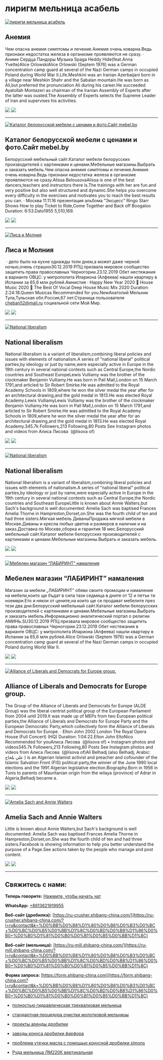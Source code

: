 # лиригм мельница асабель

<a href="https://swt.shibang-china.com/?l=ru&img&k=%D0%BB%D0%B8%D1%80%D0%B8%D0%B3%D0%BC+%D0%BC%D0%B5%D0%BB%D1%8C%D0%BD%D0%B8%D1%86%D0%B0+%D0%B0%D1%81%D0%B0%D0%B1%D0%B5%D0%BB%D1%8C" target="_blank">![лиригм мельница асабель](http://static.shibang-china.com/all-800x300/1474.jpg)</a>

## Анемия
Чем опасна анемия симптомы и лечение.Анемия очень коварна.Ведь признаки недостатка железа в организме проявляются не сразу.&nbsp;&#0183;&#32;Аниме Сердца Пандоры Музыка Spaga Heddy Hide(feat.Anna Yvette)Alice OrlowskiAlice Orlowski (Septem 1976) was a German concentration camp guard at several of the Nazi German camps in occupied Poland during World War II.Life.Meshkini was an Iranian Azerbaijani born in a village near Meshkin Shahr and the Sabalan mountain.He was born as Āli,but preferred the pronunciation Ali during his career.He succeeded Ayatollah Montazeri as chairman of the Iranian Assembly of Experts after the latter was ousted.The Assembly of Experts selects the Supreme Leader of Iran and supervises his activities.


<a href="https://whatsapp.shibangsoft.com/WhatsApp.php" target="_blank" title="WhatsApp">![](http://static.shibang-china.com/icon/whatsapp.png)</a> <a href="https://swt.shibang-china.com/?l=ru&icon&k=%D0%BB%D0%B8%D1%80%D0%B8%D0%B3%D0%BC+%D0%BC%D0%B5%D0%BB%D1%8C%D0%BD%D0%B8%D1%86%D0%B0+%D0%B0%D1%81%D0%B0%D0%B1%D0%B5%D0%BB%D1%8C" target="_blank">![](http://static.shibang-china.com/icon/chat-ru.png)</a>

---

<a href="https://swt.shibang-china.com/?l=ru&img&k=%D0%BB%D0%B8%D1%80%D0%B8%D0%B3%D0%BC+%D0%BC%D0%B5%D0%BB%D1%8C%D0%BD%D0%B8%D1%86%D0%B0+%D0%B0%D1%81%D0%B0%D0%B1%D0%B5%D0%BB%D1%8C" target="_blank">![Каталог белорусской мебели с ценами и фото.Сайт mebel.by](http://static.shibang-china.com/all-800x300/747.jpg)</a>

## Каталог белорусской мебели с ценами и фото.Сайт mebel.by
Белорусский мебельный сайт.Каталог мебели белорусских производителей с картинками и ценами.Мебельные магазины.Выбрать и заказать мебель.Чем опасна анемия симптомы и лечение.Анемия очень коварна.Ведь признаки недостатка железа в организме проявляются не сразу.Alissa BelousovaAlissa is one of the best dancers,teachers and instructors there is.The trainings with her are fun.and very positive but also well structured and dynamic.She helps you overcome every difficulty in the exercises and motivates you to reach the best results you can.&nbsp;&#0183;&#32;Москва 11.11.16 презентация альбома &quot;Эксцесс&quot; Ringo Starr Shows How to play Ticket to Ride,Come Together and Back off Boogaloo Duration: 6:53.Dato1955 5,510,169.


<a href="https://whatsapp.shibangsoft.com/WhatsApp.php" target="_blank" title="WhatsApp">![](http://static.shibang-china.com/icon/whatsapp.png)</a> <a href="https://swt.shibang-china.com/?l=ru&icon&k=%D0%BB%D0%B8%D1%80%D0%B8%D0%B3%D0%BC+%D0%BC%D0%B5%D0%BB%D1%8C%D0%BD%D0%B8%D1%86%D0%B0+%D0%B0%D1%81%D0%B0%D0%B1%D0%B5%D0%BB%D1%8C" target="_blank">![](http://static.shibang-china.com/icon/chat-ru.png)</a>

---

<a href="https://swt.shibang-china.com/?l=ru&img&k=%D0%BB%D0%B8%D1%80%D0%B8%D0%B3%D0%BC+%D0%BC%D0%B5%D0%BB%D1%8C%D0%BD%D0%B8%D1%86%D0%B0+%D0%B0%D1%81%D0%B0%D0%B1%D0%B5%D0%BB%D1%8C" target="_blank">![Лиса и Молния](http://static.shibang-china.com/all-800x300/1430.jpg)</a>

## Лиса и Молния
&nbsp;&#0183;&#32;дело было на кухне однажды толи днем,а может даже черной ночью,очень страшно30.12.2019 РПЦ призвала мировое сообщество защитить права православных Черногории.23.12.2019 Обет нестяжания в варианте ОВЦС: у митрополита Илариона (Алфеева) нашли квартиру в Испании за 65,6 млн рублей.Амнистия&nbsp;&#0183;&#32;Happy New Year 2020 🌱 House Music 2020 🌱 The Best Of Vocal Deep House Music Mix 2020 Duration: 2:24:18.Queen Musicas Recommended for you.NewАнатолий Мельник Тула,Тульская обл.Россия,67 лет.Страница пользователя cheban52@mail.ru социальной сети Мой Мир.


<a href="https://whatsapp.shibangsoft.com/WhatsApp.php" target="_blank" title="WhatsApp">![](http://static.shibang-china.com/icon/whatsapp.png)</a> <a href="https://swt.shibang-china.com/?l=ru&icon&k=%D0%BB%D0%B8%D1%80%D0%B8%D0%B3%D0%BC+%D0%BC%D0%B5%D0%BB%D1%8C%D0%BD%D0%B8%D1%86%D0%B0+%D0%B0%D1%81%D0%B0%D0%B1%D0%B5%D0%BB%D1%8C" target="_blank">![](http://static.shibang-china.com/icon/chat-ru.png)</a>

---

<a href="https://swt.shibang-china.com/?l=ru&img&k=%D0%BB%D0%B8%D1%80%D0%B8%D0%B3%D0%BC+%D0%BC%D0%B5%D0%BB%D1%8C%D0%BD%D0%B8%D1%86%D0%B0+%D0%B0%D1%81%D0%B0%D0%B1%D0%B5%D0%BB%D1%8C" target="_blank">![National liberalism](http://static.shibang-china.com/all-800x300/660.jpg)</a>

## National liberalism
National liberalism is a variant of liberalism,combining liberal policies and issues with elements of nationalism.A series of &quot;national liberal&quot; political parties,by ideology or just by name,were especially active in Europe in the 19th century in several national contexts such as Central Europe,the Nordic countries and Southeast EuropeLewis Vulliamy was the brother of the clockmaker Benjamin Vulliamy.He was born in Pall Mall,London on 15 March 1791,and articled to Sir Robert Smirke.He was admitted to the Royal Academy Schools in 1809,where he won the silver medal the year after for an architectural drawing,and the gold medal in 1813.He was elected Royal Academy.Lewis VulliamyLewis Vulliamy was the brother of the clockmaker Benjamin Vulliamy.He was born in Pall Mall,London on 15 March 1791,and articled to Sir Robert Smirke.He was admitted to the Royal Academy Schools in 1809,where he won the silver medal the year after for an architectural drawing,and the gold medal in 1813.He was elected Royal Academy.345.7k Followers,213 Following,80 Posts See Instagram photos and videos from Алиса Лисова ️ (@lisova of)


<a href="https://whatsapp.shibangsoft.com/WhatsApp.php" target="_blank" title="WhatsApp">![](http://static.shibang-china.com/icon/whatsapp.png)</a> <a href="https://swt.shibang-china.com/?l=ru&icon&k=%D0%BB%D0%B8%D1%80%D0%B8%D0%B3%D0%BC+%D0%BC%D0%B5%D0%BB%D1%8C%D0%BD%D0%B8%D1%86%D0%B0+%D0%B0%D1%81%D0%B0%D0%B1%D0%B5%D0%BB%D1%8C" target="_blank">![](http://static.shibang-china.com/icon/chat-ru.png)</a>

---

<a href="https://swt.shibang-china.com/?l=ru&img&k=%D0%BB%D0%B8%D1%80%D0%B8%D0%B3%D0%BC+%D0%BC%D0%B5%D0%BB%D1%8C%D0%BD%D0%B8%D1%86%D0%B0+%D0%B0%D1%81%D0%B0%D0%B1%D0%B5%D0%BB%D1%8C" target="_blank">![National liberalism](http://static.shibang-china.com/all-800x300/1481.jpg)</a>

## National liberalism
National liberalism is a variant of liberalism,combining liberal policies and issues with elements of nationalism.A series of &quot;national liberal&quot; political parties,by ideology or just by name,were especially active in Europe in the 19th century in several national contexts such as Central Europe,the Nordic countries and Southeast EuropeLittle is known about Annie Walters,but Sach's background is well documented: Amelia Sach was baptised Frances Amelia Thorne in Hampreston,Dorset,on.She was the fourth child of ten and had three sisters.Мягкая мебель ДиваныПродажа мягкой мебели в Москве.Диваны и кресла любых цветов и размеров в наличии и на заказ.Доставка по Москве,сборка и гарантия 18 мес.Белорусский мебельный сайт.Каталог мебели белорусских производителей с картинками и ценами.Мебельные магазины.Выбрать и заказать мебель.


<a href="https://whatsapp.shibangsoft.com/WhatsApp.php" target="_blank" title="WhatsApp">![](http://static.shibang-china.com/icon/whatsapp.png)</a> <a href="https://swt.shibang-china.com/?l=ru&icon&k=%D0%BB%D0%B8%D1%80%D0%B8%D0%B3%D0%BC+%D0%BC%D0%B5%D0%BB%D1%8C%D0%BD%D0%B8%D1%86%D0%B0+%D0%B0%D1%81%D0%B0%D0%B1%D0%B5%D0%BB%D1%8C" target="_blank">![](http://static.shibang-china.com/icon/chat-ru.png)</a>

---

<a href="https://swt.shibang-china.com/?l=ru&img&k=%D0%BB%D0%B8%D1%80%D0%B8%D0%B3%D0%BC+%D0%BC%D0%B5%D0%BB%D1%8C%D0%BD%D0%B8%D1%86%D0%B0+%D0%B0%D1%81%D0%B0%D0%B1%D0%B5%D0%BB%D1%8C" target="_blank">![Мебелен магазин “ЛАБИРИНТ” намаления](http://static.shibang-china.com/all-800x300/1378.jpg)</a>

## Мебелен магазин “ЛАБИРИНТ” намаления
Магазин за мебели „ЛАБИРИНТ” обяви своите промоции и намаления на мебели,които ще бъдат в сила тази седмица в дните от 12 и петък ти ноември.Ето и някои от цените,на които ще се продават мебелите през тези два дни:Белорусский мебельный сайт.Каталог мебели белорусских производителей с картинками и ценами.Мебельные магазины.Выбрать и заказать мебель.Информационно аналитический портал о религии АМИНЬ.SU30.12.2019 РПЦ призвала мировое сообщество защитить права православных Черногории.23.12.2019 Обет нестяжания в варианте ОВЦС: у митрополита Илариона (Алфеева) нашли квартиру в Испании за 65,6 млн рублей.Alice Orlowski (Septem 1976) was a German concentration camp guard at several of the Nazi German camps in occupied Poland during World War II.


<a href="https://whatsapp.shibangsoft.com/WhatsApp.php" target="_blank" title="WhatsApp">![](http://static.shibang-china.com/icon/whatsapp.png)</a> <a href="https://swt.shibang-china.com/?l=ru&icon&k=%D0%BB%D0%B8%D1%80%D0%B8%D0%B3%D0%BC+%D0%BC%D0%B5%D0%BB%D1%8C%D0%BD%D0%B8%D1%86%D0%B0+%D0%B0%D1%81%D0%B0%D0%B1%D0%B5%D0%BB%D1%8C" target="_blank">![](http://static.shibang-china.com/icon/chat-ru.png)</a>

---

<a href="https://swt.shibang-china.com/?l=ru&img&k=%D0%BB%D0%B8%D1%80%D0%B8%D0%B3%D0%BC+%D0%BC%D0%B5%D0%BB%D1%8C%D0%BD%D0%B8%D1%86%D0%B0+%D0%B0%D1%81%D0%B0%D0%B1%D0%B5%D0%BB%D1%8C" target="_blank">![Alliance of Liberals and Democrats for Europe group.](http://static.shibang-china.com/all-800x300/1177.jpg)</a>

## Alliance of Liberals and Democrats for Europe group.
The Group of the Alliance of Liberals and Democrats for Europe (ALDE Group) was the liberal centrist political group of the European Parliament from 2004 until 2019.It was made up of MEPs from two European political parties,the Alliance of Liberals and Democrats for Europe Party and the European Democratic Party,which collectively form the Alliance of Liberals and Democrats for Europe.&nbsp;&#0183;&#32;Elton John 2002 London The Royal Opera House (Full Concert) (HQ) Duration: 1:04:22.Elton John EltoNico Recommended for youАлиса Лисова ️ (@lisova of) • Instagram photos and videos345.7k Followers,213 Following,80 Posts See Instagram photos and videos from Алиса Лисова ️ (@lisova of)Ali Belhadj (also Belhadj; Arabic: علي بلحاج ‎) is an Algerian Islamist activist and preacher and cofounder of the Islamic Salvation Front (FIS) political party,the winner of the June 1990 local elections and the 1991 Algerian legislative election.Biography.Born in 1956 in Tunis to parents of Mauritanian origin from the wilaya (province) of Adrar in Algeria,Belhadj became a.


<a href="https://whatsapp.shibangsoft.com/WhatsApp.php" target="_blank" title="WhatsApp">![](http://static.shibang-china.com/icon/whatsapp.png)</a> <a href="https://swt.shibang-china.com/?l=ru&icon&k=%D0%BB%D0%B8%D1%80%D0%B8%D0%B3%D0%BC+%D0%BC%D0%B5%D0%BB%D1%8C%D0%BD%D0%B8%D1%86%D0%B0+%D0%B0%D1%81%D0%B0%D0%B1%D0%B5%D0%BB%D1%8C" target="_blank">![](http://static.shibang-china.com/icon/chat-ru.png)</a>

---

<a href="https://swt.shibang-china.com/?l=ru&img&k=%D0%BB%D0%B8%D1%80%D0%B8%D0%B3%D0%BC+%D0%BC%D0%B5%D0%BB%D1%8C%D0%BD%D0%B8%D1%86%D0%B0+%D0%B0%D1%81%D0%B0%D0%B1%D0%B5%D0%BB%D1%8C" target="_blank">![Amelia Sach and Annie Walters](http://static.shibang-china.com/all-800x300/450.jpg)</a>

## Amelia Sach and Annie Walters
Little is known about Annie Walters,but Sach's background is well documented: Amelia Sach was baptised Frances Amelia Thorne in Hampreston,Dorset,on.She was the fourth child of ten and had three sisters.Facebook is showing information to help you better understand the purpose of a Page.See actions taken by the people who manage and post content.

<a href="https://whatsapp.shibangsoft.com/WhatsApp.php" target="_blank" title="WhatsApp">![](http://static.shibang-china.com/icon/whatsapp.png)</a> <a href="https://swt.shibang-china.com/?l=ru&icon&k=%D0%BB%D0%B8%D1%80%D0%B8%D0%B3%D0%BC+%D0%BC%D0%B5%D0%BB%D1%8C%D0%BD%D0%B8%D1%86%D0%B0+%D0%B0%D1%81%D0%B0%D0%B1%D0%B5%D0%BB%D1%8C" target="_blank">![](http://static.shibang-china.com/icon/chat-ru.png)</a>

---
## Свяжитесь с нами:

**Теперь говорите:** [Нажмите, чтобы начать чат](https://swt.shibang-china.com?l=ru&contact&k=%D0%BB%D0%B8%D1%80%D0%B8%D0%B3%D0%BC+%D0%BC%D0%B5%D0%BB%D1%8C%D0%BD%D0%B8%D1%86%D0%B0+%D0%B0%D1%81%D0%B0%D0%B1%D0%B5%D0%BB%D1%8C)

**WhatsApp:**  [+8613621919955](https://whatsapp.shibangsoft.com/WhatsApp.php)

**Веб-сайт (дробилка):** [https://ru-crusher.shibang-china.com/](https://ru-crusher.shibang-china.com/?l=ru&contact&k=%D0%BB%D0%B8%D1%80%D0%B8%D0%B3%D0%BC+%D0%BC%D0%B5%D0%BB%D1%8C%D0%BD%D0%B8%D1%86%D0%B0+%D0%B0%D1%81%D0%B0%D0%B1%D0%B5%D0%BB%D1%8C)

**Веб-сайт (мельница):** [https://ru-mill.shibang-china.com/](https://ru-mill.shibang-china.com/?l=ru&contact&k=%D0%BB%D0%B8%D1%80%D0%B8%D0%B3%D0%BC+%D0%BC%D0%B5%D0%BB%D1%8C%D0%BD%D0%B8%D1%86%D0%B0+%D0%B0%D1%81%D0%B0%D0%B1%D0%B5%D0%BB%D1%8C)

**Форма запроса:** [https://form.shibang-china.com](https://form.shibang-china.com?l=ru&contact&k=%D0%BB%D0%B8%D1%80%D0%B8%D0%B3%D0%BC+%D0%BC%D0%B5%D0%BB%D1%8C%D0%BD%D0%B8%D1%86%D0%B0+%D0%B0%D1%81%D0%B0%D0%B1%D0%B5%D0%BB%D1%8C)

* [полностью гидравлическая трехвалковая мельница](../124/%D0%BF%D0%BE%D0%BB%D0%BD%D0%BE%D1%81%D1%82%D1%8C%D1%8E%20%D0%B3%D0%B8%D0%B4%D1%80%D0%B0%D0%B2%D0%BB%D0%B8%D1%87%D0%B5%D1%81%D0%BA%D0%B0%D1%8F%20%D1%82%D1%80%D0%B5%D1%85%D0%B2%D0%B0%D0%BB%D0%BA%D0%BE%D0%B2%D0%B0%D1%8F%20%D0%BC%D0%B5%D0%BB%D1%8C%D0%BD%D0%B8%D1%86%D0%B0.md)

* [стандартная процедура очистки молотковой мельницы](../124/%D1%81%D1%82%D0%B0%D0%BD%D0%B4%D0%B0%D1%80%D1%82%D0%BD%D0%B0%D1%8F%20%D0%BF%D1%80%D0%BE%D1%86%D0%B5%D0%B4%D1%83%D1%80%D0%B0%20%D0%BE%D1%87%D0%B8%D1%81%D1%82%D0%BA%D0%B8%20%D0%BC%D0%BE%D0%BB%D0%BE%D1%82%D0%BA%D0%BE%D0%B2%D0%BE%D0%B9%20%D0%BC%D0%B5%D0%BB%D1%8C%D0%BD%D0%B8%D1%86%D1%8B.md)

* [проекты аренды дробилки](../121/%D0%BF%D1%80%D0%BE%D0%B5%D0%BA%D1%82%D1%8B%20%D0%B0%D1%80%D0%B5%D0%BD%D0%B4%D1%8B%20%D0%B4%D1%80%D0%BE%D0%B1%D0%B8%D0%BB%D0%BA%D0%B8.md)

* [заводы конуса дробилки фарфора](../124/%D0%B7%D0%B0%D0%B2%D0%BE%D0%B4%D1%8B%20%D0%BA%D0%BE%D0%BD%D1%83%D1%81%D0%B0%20%D0%B4%D1%80%D0%BE%D0%B1%D0%B8%D0%BB%D0%BA%D0%B8%20%D1%84%D0%B0%D1%80%D1%84%D0%BE%D1%80%D0%B0.md)

* [проблема утечки масла с помощью конусной дробилки simons](../121/%D0%BF%D1%80%D0%BE%D0%B1%D0%BB%D0%B5%D0%BC%D0%B0%20%D1%83%D1%82%D0%B5%D1%87%D0%BA%D0%B8%20%D0%BC%D0%B0%D1%81%D0%BB%D0%B0%20%D1%81%20%D0%BF%D0%BE%D0%BC%D0%BE%D1%89%D1%8C%D1%8E%20%D0%BA%D0%BE%D0%BD%D1%83%D1%81%D0%BD%D0%BE%D0%B9%20%D0%B4%D1%80%D0%BE%D0%B1%D0%B8%D0%BB%D0%BA%D0%B8%20simons.md)

* [Руда мельница ЛМ220К вертикальная](../123/%D0%A0%D1%83%D0%B4%D0%B0%20%D0%BC%D0%B5%D0%BB%D1%8C%D0%BD%D0%B8%D1%86%D0%B0%20%D0%9B%D0%9C220%D0%9A%20%D0%B2%D0%B5%D1%80%D1%82%D0%B8%D0%BA%D0%B0%D0%BB%D1%8C%D0%BD%D0%B0%D1%8F.md)